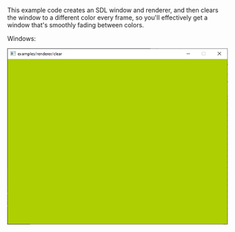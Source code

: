 This example code creates an SDL window and renderer, and then clears the
window to a different color every frame, so you'll effectively get a window
that's smoothly fading between colors.

Windows:

![Screenshot Windows](./clear_windows.png)
